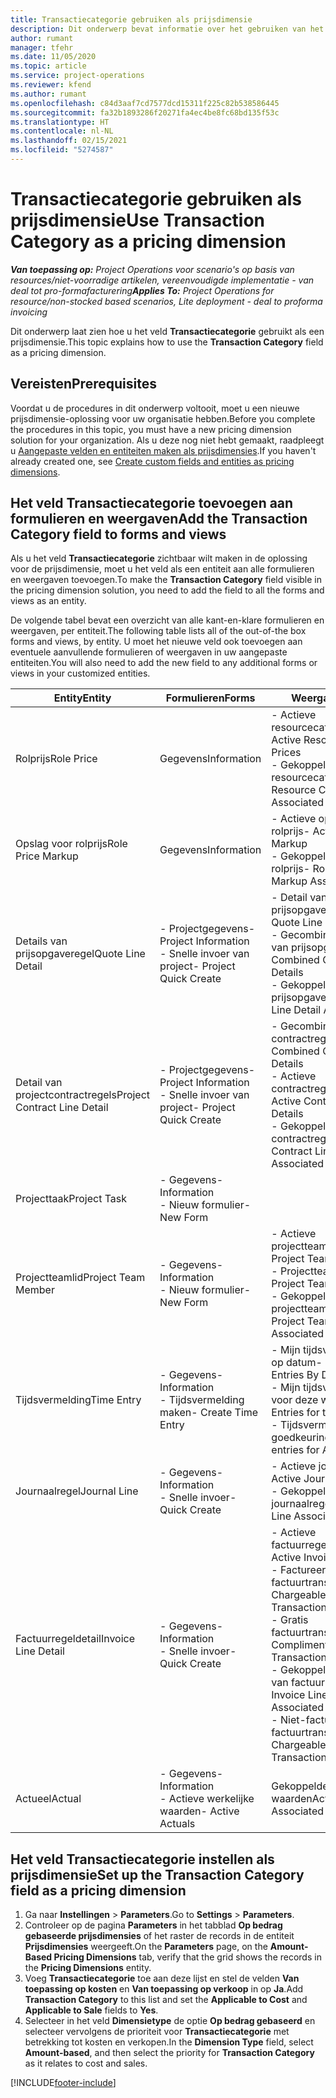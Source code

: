 ```yaml
---
title: Transactiecategorie gebruiken als prijsdimensie
description: Dit onderwerp bevat informatie over het gebruiken van het veld Transactiecategorie als een prijsdimensie.
author: rumant
manager: tfehr
ms.date: 11/05/2020
ms.topic: article
ms.service: project-operations
ms.reviewer: kfend
ms.author: rumant
ms.openlocfilehash: c84d3aaf7cd7577dcd15311f225c82b538586445
ms.sourcegitcommit: fa32b1893286f20271fa4ec4be8fc68bd135f53c
ms.translationtype: HT
ms.contentlocale: nl-NL
ms.lasthandoff: 02/15/2021
ms.locfileid: "5274587"
---
```

# <a name="use-transaction-category-as-a-pricing-dimension"></a><span data-ttu-id="3bd8f-103">Transactiecategorie gebruiken als prijsdimensie</span><span class="sxs-lookup"><span data-stu-id="3bd8f-103">Use Transaction Category as a pricing dimension</span></span>


<span data-ttu-id="3bd8f-104">_**Van toepassing op:** Project Operations voor scenario's op basis van resources/niet-voorradige artikelen, vereenvoudigde implementatie - van deal tot pro-formafacturering_</span><span class="sxs-lookup"><span data-stu-id="3bd8f-104">_**Applies To:** Project Operations for resource/non-stocked based scenarios, Lite deployment - deal to proforma invoicing_</span></span>


<span data-ttu-id="3bd8f-105">Dit onderwerp laat zien hoe u het veld **Transactiecategorie** gebruikt als een prijsdimensie.</span><span class="sxs-lookup"><span data-stu-id="3bd8f-105">This topic explains how to use the **Transaction Category** field as a pricing dimension.</span></span> 

## <a name="prerequisites"></a><span data-ttu-id="3bd8f-106">Vereisten</span><span class="sxs-lookup"><span data-stu-id="3bd8f-106">Prerequisites</span></span>
<span data-ttu-id="3bd8f-107">Voordat u de procedures in dit onderwerp voltooit, moet u een nieuwe prijsdimensie-oplossing voor uw organisatie hebben.</span><span class="sxs-lookup"><span data-stu-id="3bd8f-107">Before you complete the procedures in this topic, you must have a new pricing dimension solution for your organization.</span></span> <span data-ttu-id="3bd8f-108">Als u deze nog niet hebt gemaakt, raadpleegt u [Aangepaste velden en entiteiten maken als prijsdimensies](create-custom-fields-entities-pricing-dimensions.md).</span><span class="sxs-lookup"><span data-stu-id="3bd8f-108">If you haven't already created one, see [Create custom fields and entities as pricing dimensions](create-custom-fields-entities-pricing-dimensions.md).</span></span>

## <a name="add-the-transaction-category-field-to-forms-and-views"></a><span data-ttu-id="3bd8f-109">Het veld Transactiecategorie toevoegen aan formulieren en weergaven</span><span class="sxs-lookup"><span data-stu-id="3bd8f-109">Add the Transaction Category field to forms and views</span></span>
<span data-ttu-id="3bd8f-110">Als u het veld **Transactiecategorie** zichtbaar wilt maken in de oplossing voor de prijsdimensie, moet u het veld als een entiteit aan alle formulieren en weergaven toevoegen.</span><span class="sxs-lookup"><span data-stu-id="3bd8f-110">To make the **Transaction Category** field visible in the pricing dimension solution, you need to add the field to all the forms and views as an entity.</span></span>

<span data-ttu-id="3bd8f-111">De volgende tabel bevat een overzicht van alle kant-en-klare formulieren en weergaven, per entiteit.</span><span class="sxs-lookup"><span data-stu-id="3bd8f-111">The following table lists all of the out-of-the box forms and views, by entity.</span></span> <span data-ttu-id="3bd8f-112">U moet het nieuwe veld ook toevoegen aan eventuele aanvullende formulieren of weergaven in uw aangepaste entiteiten.</span><span class="sxs-lookup"><span data-stu-id="3bd8f-112">You will also need to add the new field to any additional forms or views in your customized entities.</span></span>

|  <span data-ttu-id="3bd8f-113">Entity</span><span class="sxs-lookup"><span data-stu-id="3bd8f-113">Entity</span></span>        | <span data-ttu-id="3bd8f-114">Formulieren</span><span class="sxs-lookup"><span data-stu-id="3bd8f-114">Forms</span></span>     |<span data-ttu-id="3bd8f-115">Weergaven</span><span class="sxs-lookup"><span data-stu-id="3bd8f-115">Views</span></span>        |
| ------------------------------|---------------------------------|----------------------------------|
|  <span data-ttu-id="3bd8f-116">Rolprijs</span><span class="sxs-lookup"><span data-stu-id="3bd8f-116">Role Price</span></span>| <span data-ttu-id="3bd8f-117">Gegevens</span><span class="sxs-lookup"><span data-stu-id="3bd8f-117">Information</span></span> |<span data-ttu-id="3bd8f-118">- Actieve resourcecategorieprijzen</span><span class="sxs-lookup"><span data-stu-id="3bd8f-118">- Active Resource Category Prices</span></span><br> <span data-ttu-id="3bd8f-119">- Gekoppelde resourcecategorieprijs</span><span class="sxs-lookup"><span data-stu-id="3bd8f-119">- Resource Category Price Associated</span></span> |
|  <span data-ttu-id="3bd8f-120">Opslag voor rolprijs</span><span class="sxs-lookup"><span data-stu-id="3bd8f-120">Role Price Markup</span></span>| <span data-ttu-id="3bd8f-121">Gegevens</span><span class="sxs-lookup"><span data-stu-id="3bd8f-121">Information</span></span>|<span data-ttu-id="3bd8f-122">- Actieve opslag voor rolprijs</span><span class="sxs-lookup"><span data-stu-id="3bd8f-122">- Active Role Price Markup</span></span><br><span data-ttu-id="3bd8f-123">- Gekoppelde opslag voor rolprijs</span><span class="sxs-lookup"><span data-stu-id="3bd8f-123">- Role Price Markup Associated</span></span> |
|  <span data-ttu-id="3bd8f-124">Details van prijsopgaveregel</span><span class="sxs-lookup"><span data-stu-id="3bd8f-124">Quote Line Detail</span></span>|<span data-ttu-id="3bd8f-125">- Projectgegevens</span><span class="sxs-lookup"><span data-stu-id="3bd8f-125">- Project Information</span></span><br><span data-ttu-id="3bd8f-126">- Snelle invoer van project</span><span class="sxs-lookup"><span data-stu-id="3bd8f-126">- Project Quick Create</span></span>| <span data-ttu-id="3bd8f-127">- Detail van actieve prijsopgaveregel</span><span class="sxs-lookup"><span data-stu-id="3bd8f-127">- Active Quote Line Detail</span></span><br><span data-ttu-id="3bd8f-128">- Gecombineerde details van prijsopgaveregels</span><span class="sxs-lookup"><span data-stu-id="3bd8f-128">- Combined Quote Line Details</span></span><br><span data-ttu-id="3bd8f-129">- Gekoppelde details van prijsopgaveregels</span><span class="sxs-lookup"><span data-stu-id="3bd8f-129">- Quote Line Detail Associated</span></span> |
|  <span data-ttu-id="3bd8f-130">Detail van projectcontractregels</span><span class="sxs-lookup"><span data-stu-id="3bd8f-130">Project Contract Line Detail</span></span>|<span data-ttu-id="3bd8f-131">- Projectgegevens</span><span class="sxs-lookup"><span data-stu-id="3bd8f-131">- Project Information</span></span><br><span data-ttu-id="3bd8f-132">- Snelle invoer van project</span><span class="sxs-lookup"><span data-stu-id="3bd8f-132">- Project Quick Create</span></span>|<span data-ttu-id="3bd8f-133">- Gecombineerde contractregeldetails</span><span class="sxs-lookup"><span data-stu-id="3bd8f-133">- Combined Contract Line Details</span></span><br><span data-ttu-id="3bd8f-134">- Actieve contractregeldetails</span><span class="sxs-lookup"><span data-stu-id="3bd8f-134">- Active Contract Line Details</span></span><br><span data-ttu-id="3bd8f-135">- Gekoppelde contractregeldetails</span><span class="sxs-lookup"><span data-stu-id="3bd8f-135">- Contract Line Detail Associated</span></span> |
|  <span data-ttu-id="3bd8f-136">Projecttaak</span><span class="sxs-lookup"><span data-stu-id="3bd8f-136">Project Task</span></span>|<span data-ttu-id="3bd8f-137">- Gegevens</span><span class="sxs-lookup"><span data-stu-id="3bd8f-137">- Information</span></span><br><span data-ttu-id="3bd8f-138">- Nieuw formulier</span><span class="sxs-lookup"><span data-stu-id="3bd8f-138">- New Form</span></span>| &nbsp; |
|  <span data-ttu-id="3bd8f-139">Projectteamlid</span><span class="sxs-lookup"><span data-stu-id="3bd8f-139">Project Team Member</span></span>|<span data-ttu-id="3bd8f-140">- Gegevens</span><span class="sxs-lookup"><span data-stu-id="3bd8f-140">- Information</span></span><br><span data-ttu-id="3bd8f-141">- Nieuw formulier</span><span class="sxs-lookup"><span data-stu-id="3bd8f-141">- New Form</span></span>|<span data-ttu-id="3bd8f-142">- Actieve projectteamleden</span><span class="sxs-lookup"><span data-stu-id="3bd8f-142">- Active Project Team Members</span></span><br><span data-ttu-id="3bd8f-143">- Projectteamleden</span><span class="sxs-lookup"><span data-stu-id="3bd8f-143">- Project Team Members</span></span><br><span data-ttu-id="3bd8f-144">- Gekoppelde projectteamleden</span><span class="sxs-lookup"><span data-stu-id="3bd8f-144">- Project Team Members Associated</span></span> |
|  <span data-ttu-id="3bd8f-145">Tijdsvermelding</span><span class="sxs-lookup"><span data-stu-id="3bd8f-145">Time Entry</span></span>|<span data-ttu-id="3bd8f-146">- Gegevens</span><span class="sxs-lookup"><span data-stu-id="3bd8f-146">- Information</span></span><br><span data-ttu-id="3bd8f-147">- Tijdsvermelding maken</span><span class="sxs-lookup"><span data-stu-id="3bd8f-147">- Create Time Entry</span></span>|<span data-ttu-id="3bd8f-148">- Mijn tijdsvermeldingen op datum</span><span class="sxs-lookup"><span data-stu-id="3bd8f-148">- My Time Entries By Date</span></span><br><span data-ttu-id="3bd8f-149">- Mijn tijdsvermeldingen voor deze week</span><span class="sxs-lookup"><span data-stu-id="3bd8f-149">- My Time Entries for this Week</span></span><br><span data-ttu-id="3bd8f-150">- Tijdsvermeldingen voor goedkeuring</span><span class="sxs-lookup"><span data-stu-id="3bd8f-150">- Time entries for Approval</span></span>|
|  <span data-ttu-id="3bd8f-151">Journaalregel</span><span class="sxs-lookup"><span data-stu-id="3bd8f-151">Journal Line</span></span>|<span data-ttu-id="3bd8f-152">- Gegevens</span><span class="sxs-lookup"><span data-stu-id="3bd8f-152">- Information</span></span><br><span data-ttu-id="3bd8f-153">- Snelle invoer</span><span class="sxs-lookup"><span data-stu-id="3bd8f-153">- Quick Create</span></span>|<span data-ttu-id="3bd8f-154">- Actieve journaalregels</span><span class="sxs-lookup"><span data-stu-id="3bd8f-154">- Active Journal Lines</span></span><br><span data-ttu-id="3bd8f-155">- Gekoppelde journaalregel</span><span class="sxs-lookup"><span data-stu-id="3bd8f-155">- Journal Line Associated</span></span>|
|  <span data-ttu-id="3bd8f-156">Factuurregeldetail</span><span class="sxs-lookup"><span data-stu-id="3bd8f-156">Invoice Line Detail</span></span>|<span data-ttu-id="3bd8f-157">- Gegevens</span><span class="sxs-lookup"><span data-stu-id="3bd8f-157">- Information</span></span><br><span data-ttu-id="3bd8f-158">- Snelle invoer</span><span class="sxs-lookup"><span data-stu-id="3bd8f-158">- Quick Create</span></span>|<span data-ttu-id="3bd8f-159">- Actieve factuurregeldetails</span><span class="sxs-lookup"><span data-stu-id="3bd8f-159">- Active Invoice Line Details</span></span><br><span data-ttu-id="3bd8f-160">- Factureerbare factuurtransacties</span><span class="sxs-lookup"><span data-stu-id="3bd8f-160">- Chargeable Invoice Transactions</span></span><br><span data-ttu-id="3bd8f-161">- Gratis factuurtransacties</span><span class="sxs-lookup"><span data-stu-id="3bd8f-161">- Complimentary Invoice Transactions</span></span><br><span data-ttu-id="3bd8f-162">- Gekoppelde weergave van factuurregeldetail</span><span class="sxs-lookup"><span data-stu-id="3bd8f-162">- Invoice Line Detail Associated</span></span> <br><span data-ttu-id="3bd8f-163">- Niet-factureerbare factuurtransacties</span><span class="sxs-lookup"><span data-stu-id="3bd8f-163">- Non-Chargeable Invoice Transactions</span></span>|
|  <span data-ttu-id="3bd8f-164">Actueel</span><span class="sxs-lookup"><span data-stu-id="3bd8f-164">Actual</span></span>|<span data-ttu-id="3bd8f-165">- Gegevens</span><span class="sxs-lookup"><span data-stu-id="3bd8f-165">- Information</span></span><br><span data-ttu-id="3bd8f-166">- Actieve werkelijke waarden</span><span class="sxs-lookup"><span data-stu-id="3bd8f-166">- Active Actuals</span></span>| <span data-ttu-id="3bd8f-167">Gekoppelde werkelijke waarden</span><span class="sxs-lookup"><span data-stu-id="3bd8f-167">Actual Associated</span></span> |

## <a name="set-up-the-transaction-category-field-as-a-pricing-dimension"></a><span data-ttu-id="3bd8f-168">Het veld Transactiecategorie instellen als prijsdimensie</span><span class="sxs-lookup"><span data-stu-id="3bd8f-168">Set up the Transaction Category field as a pricing dimension</span></span>

1. <span data-ttu-id="3bd8f-169">Ga naar **Instellingen** > **Parameters**.</span><span class="sxs-lookup"><span data-stu-id="3bd8f-169">Go to **Settings** > **Parameters**.</span></span> 
2. <span data-ttu-id="3bd8f-170">Controleer op de pagina **Parameters** in het tabblad **Op bedrag gebaseerde prijsdimensies** of het raster de records in de entiteit **Prijsdimensies** weergeeft.</span><span class="sxs-lookup"><span data-stu-id="3bd8f-170">On the **Parameters** page, on the **Amount-Based Pricing Dimensions** tab, verify that the grid shows the records in the **Pricing Dimensions** entity.</span></span>
3. <span data-ttu-id="3bd8f-171">Voeg **Transactiecategorie** toe aan deze lijst en stel de velden **Van toepassing op kosten** en **Van toepassing op verkoop** in op **Ja**.</span><span class="sxs-lookup"><span data-stu-id="3bd8f-171">Add **Transaction Category** to this list and set the **Applicable to Cost** and **Applicable to Sale** fields to **Yes**.</span></span>
4. <span data-ttu-id="3bd8f-172">Selecteer in het veld **Dimensietype** de optie **Op bedrag gebaseerd** en selecteer vervolgens de prioriteit voor **Transactiecategorie** met betrekking tot kosten en verkopen.</span><span class="sxs-lookup"><span data-stu-id="3bd8f-172">In the **Dimension Type** field, select **Amount-based**, and then select the priority for **Transaction Category** as it relates to cost and sales.</span></span>


[!INCLUDE[footer-include](../includes/footer-banner.md)]